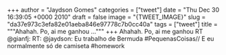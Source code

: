
+++
author = "Jaydson Gomes"
categories = ["tweet"]
date = "Thu Dec 30 16:39:05 +0000 2010"
draft = false
image = "{TWEET_IMAGE}"
slug = "da37e973c3efa82e01aeba846e97778c7b0cc40a"
tags = ["tweet"]
title = """Ahahah. Po, ai me ganhou ..."""
+++
Ahahah. Po, ai me ganhou RT @gianfj: RT: @jaydson: Eu trabalho de Bermuda #PequenasCoisas// E eu normalmente só de camiseta #homework
